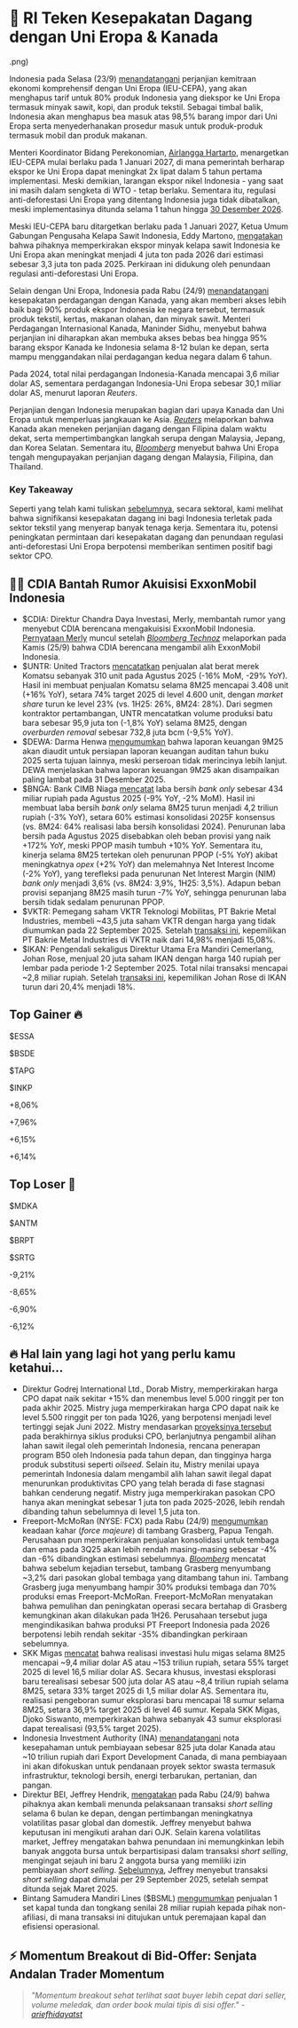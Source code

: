 # 🤝 RI Teken Kesepakatan Dagang dengan Uni Eropa & Kanada

.png)

Indonesia pada Selasa (23/9) [menandatangani](https://www.bloomberg.com/news/articles/2025-09-22/eu-indonesia-seal-zero-tariff-trade-deal-for-nearly-all-goods) perjanjian kemitraan ekonomi komprehensif dengan Uni Eropa (IEU-CEPA), yang akan menghapus tarif untuk 80% produk Indonesia yang diekspor ke Uni Eropa termasuk minyak sawit, kopi, dan produk tekstil. Sebagai timbal balik, Indonesia akan menghapus bea masuk atas 98,5% barang impor dari Uni Eropa serta menyederhanakan prosedur masuk untuk produk-produk termasuk mobil dan produk makanan.

Menteri Koordinator Bidang Perekonomian, [Airlangga Hartarto](https://www.reuters.com/markets/commodities/indonesia-eu-sign-substantive-conclusion-trade-deal-2025-09-23/), menargetkan IEU-CEPA mulai berlaku pada 1 Januari 2027, di mana pemerintah berharap ekspor ke Uni Eropa dapat meningkat 2x lipat dalam 5 tahun pertama implementasi. Meski demikian, larangan ekspor nikel Indonesia - yang saat ini masih dalam sengketa di WTO - tetap berlaku. Sementara itu, regulasi anti-deforestasi Uni Eropa yang ditentang Indonesia juga tidak dibatalkan, meski implementasinya ditunda selama 1 tahun hingga [30 Desember 2026](https://www.reuters.com/sustainability/climate-energy/eu-will-delay-anti-deforestation-law-by-another-year-commissioner-says-2025-09-23/).

Meski IEU-CEPA baru ditargetkan berlaku pada 1 Januari 2027, Ketua Umum Gabungan Pengusaha Kelapa Sawit Indonesia, Eddy Martono, [mengatakan](https://www.reuters.com/sustainability/climate-energy/indonesias-palm-oil-exports-eu-climb-trade-pact-regulatory-reprieve-2025-09-24/) bahwa pihaknya memperkirakan ekspor minyak kelapa sawit Indonesia ke Uni Eropa akan meningkat menjadi 4 juta ton pada 2026 dari estimasi sebesar 3,3 juta ton pada 2025. Perkiraan ini didukung oleh penundaan regulasi anti-deforestasi Uni Eropa.

Selain dengan Uni Eropa, Indonesia pada Rabu (24/9) [menandatangani](https://www.bloomberg.com/news/articles/2025-09-24/canada-and-indonesia-ink-trade-deal-amid-us-tariff-upheaval?srnd=homepage-europe) kesepakatan perdagangan dengan Kanada, yang akan memberi akses lebih baik bagi 90% produk ekspor Indonesia ke negara tersebut, termasuk produk tekstil, kertas, makanan olahan, dan minyak sawit. Menteri Perdagangan Internasional Kanada, Maninder Sidhu, menyebut bahwa perjanjian ini diharapkan akan membuka akses bebas bea hingga 95% barang ekspor Kanada ke Indonesia selama 8-12 bulan ke depan, serta mampu menggandakan nilai perdagangan kedua negara dalam 6 tahun.

Pada 2024, total nilai perdagangan Indonesia-Kanada mencapai 3,6 miliar dolar AS, sementara perdagangan Indonesia-Uni Eropa sebesar 30,1 miliar dolar AS, menurut laporan _Reuters_.

Perjanjian dengan Indonesia merupakan bagian dari upaya Kanada dan Uni Eropa untuk memperluas jangkauan ke Asia. [_Reuters_](https://www.reuters.com/world/americas/canada-boost-indonesia-exports-diversify-non-us-trade-says-minister-2025-09-24/) melaporkan bahwa Kanada akan meneken perjanjian dagang dengan Filipina dalam waktu dekat, serta mempertimbangkan langkah serupa dengan Malaysia, Jepang, dan Korea Selatan. Sementara itu, [_Bloomberg_](https://www.bloomberg.com/news/articles/2025-09-25/eu-s-sefcovic-seeks-ftas-with-malaysia-other-asean-nations-soon) menyebut bahwa Uni Eropa tengah mengupayakan perjanjian dagang dengan Malaysia, Filipina, dan Thailand.

### Key Takeaway

Seperti yang telah kami tuliskan [sebelumnya](https://snips.stockbit.com/snips-terbaru/-perjanjian-dagang-riuni-eropa-hampir-rampung), secara sektoral, kami melihat bahwa signifikansi kesepakatan dagang ini bagi Indonesia terletak pada sektor tekstil yang menyerap banyak tenaga kerja. Sementara itu, potensi peningkatan permintaan dari kesepakatan dagang dan penundaan regulasi anti-deforestasi Uni Eropa berpotensi memberikan sentimen positif bagi sektor CPO.

## 🙅‍♀️ CDIA Bantah Rumor Akuisisi ExxonMobil Indonesia

- $CDIA: Direktur Chandra Daya Investasi, Merly, membantah rumor yang menyebut CDIA berencana mengakuisisi ExxonMobil Indonesia. [Pernyataan Merly](https://www.idx.co.id/StaticData/NewsAndAnnouncement/ANNOUNCEMENTSTOCK/From_EREP/202509/ee113aeae2_6a3939c258.pdf) muncul setelah [_Bloomberg Technoz_](https://www.bloombergtechnoz.com/detail-news/85092/di-balik-kuatnya-harga-saham-berhembus-isu-antara-cdia-exxon) melaporkan pada Kamis (25/9) bahwa CDIA berencana mengambil alih ExxonMobil Indonesia.
- $UNTR: United Tractors [mencatatkan](https://www.unitedtractors.com/wp-content/uploads/2025/03/UNTR-Monthly-Operational-Update-as-of-Aug-2025.pdf) penjualan alat berat merek Komatsu sebanyak 310 unit pada Agustus 2025 (\-16% MoM, -29% YoY). Hasil ini membuat penjualan Komatsu selama 8M25 mencapai 3.408 unit (+16% YoY), setara 74% target 2025 di level 4.600 unit, dengan _market share_ turun ke level 23% (vs. 1H25: 26%, 8M24: 28%). Dari segmen kontraktor pertambangan, UNTR mencatatkan volume produksi batu bara sebesar 95,9 juta ton (\-1,8% YoY) selama 8M25, dengan _overburden removal_ sebesar 732,8 juta bcm (-9,5% YoY).
- $DEWA: Darma Henwa [mengumumkan](https://www.idx.co.id/StaticData/NewsAndAnnouncement/ANNOUNCEMENTSTOCK/From_EREP/202509/a5ac065e95_7585a116b2.pdf) bahwa laporan keuangan 9M25 akan diaudit untuk persiapan laporan keuangan auditan tahun buku 2025 serta tujuan lainnya, meski perseroan tidak merincinya lebih lanjut. DEWA menjelaskan bahwa laporan keuangan 9M25 akan disampaikan paling lambat pada 31 Desember 2025.
- $BNGA: Bank CIMB Niaga [mencatat](https://investor.cimbniaga.co.id/misc/MR/2025/Publikasi-Bulanan-Aug.pdf) laba bersih _bank only_ sebesar 434 miliar rupiah pada Agustus 2025 (\-9% YoY, -2% MoM). Hasil ini membuat laba bersih _bank only_ selama 8M25 turun menjadi 4,2 triliun rupiah (\-3% YoY), setara 60% estimasi konsolidasi 2025F konsensus (vs. 8M24: 64% realisasi laba bersih konsolidasi 2024). Penurunan laba bersih pada Agustus 2025 disebabkan oleh beban provisi yang naik +172% YoY, meski PPOP masih tumbuh +10% YoY. Sementara itu, kinerja selama 8M25 tertekan oleh penurunan PPOP (\-5% YoY) akibat meningkatnya _opex_ (+2% YoY) dan melemahnya Net Interest Income (\-2% YoY), yang terefleksi pada penurunan Net Interest Margin (NIM) _bank only_ menjadi 3,6% (vs. 8M24: 3,9%, 1H25: 3,5%). Adapun beban provisi sepanjang 8M25 masih turun -7% YoY, sehingga penurunan laba bersih tidak sedalam penurunan PPOP.
- $VKTR: Pemegang saham VKTR Teknologi Mobilitas, PT Bakrie Metal Industries, membeli ~43,5 juta saham VKTR dengan harga yang tidak diumumkan pada 22 September 2025. Setelah [transaksi ini](https://www.idx.co.id/StaticData/NewsAndAnnouncement/ANNOUNCEMENTSTOCK/From_EREP/202509/5836a0be48_f36f098d97.pdf), kepemilikan PT Bakrie Metal Industries di VKTR naik dari 14,98% menjadi 15,08%.
- $IKAN: Pengendali sekaligus Direktur Utama Era Mandiri Cemerlang, Johan Rose, menjual 20 juta saham IKAN dengan harga 140 rupiah per lembar pada periode 1-2 September 2025. Total nilai transaksi mencapai ~2,8 miliar rupiah. Setelah [transaksi ini](https://www.idx.co.id/StaticData/NewsAndAnnouncement/ANNOUNCEMENTSTOCK/From_EREP/202509/9658aeb196_155dc7dd47.pdf), kepemilikan Johan Rose di IKAN turun dari 20,4% menjadi 18%.

## Top Gainer 🔥

$ESSA

$BSDE

$TAPG

$INKP

+8,06%

+7,96%

+6,15%

+6,14%

## Top Loser 🤕

$MDKA

$ANTM

$BRPT

$SRTG

\-9,21%

\-8,65%

\-6,90%

\-6,12%

## 🔥 Hal lain yang lagi hot yang perlu kamu ketahui...

- Direktur Godrej International Ltd., Dorab Mistry, memperkirakan harga CPO dapat naik sekitar +15% dan menembus level 5.000 ringgit per ton pada akhir 2025. Mistry juga memperkirakan harga CPO dapat naik ke level 5.500 ringgit per ton pada 1Q26, yang berpotensi menjadi level tertinggi sejak Juni 2022. Mistry mendasarkan [proyeksinya tersebut](https://www.bloomberg.com/news/articles/2025-09-23/palm-oil-may-surpass-5-000-ringgit-on-supply-crunch-mistry-says) pada berakhirnya siklus produksi CPO, berlanjutnya pengambil alihan lahan sawit ilegal oleh pemerintah Indonesia, rencana penerapan program B50 oleh Indonesia pada tahun depan, dan tingginya harga produk substitusi seperti _oilseed_. Selain itu, Mistry menilai upaya pemerintah Indonesia dalam mengambil alih lahan sawit ilegal dapat menurunkan produktivitas CPO yang telah berada di fase stagnasi bahkan cenderung negatif. Mistry juga memperkirakan pasokan CPO hanya akan meningkat sebesar 1 juta ton pada 2025-2026, lebih rendah dibanding tahun sebelumnya di level 1,5 juta ton.
- Freeport-McMoRan (NYSE: FCX) pada Rabu (24/9) [mengumumkan](https://www.reuters.com/world/asia-pacific/freeport-mcmoran-expects-lower-consolidated-sales-copper-gold-third-quarter-2025-09-24/) keadaan kahar (_force majeure_) di tambang Grasberg, Papua Tengah. Perusahaan pun memperkirakan penjualan konsolidasi untuk tembaga dan emas pada 3Q25 akan lebih rendah masing-masing sebesar -4% dan -6% dibandingkan estimasi sebelumnya. [_Bloomberg_](https://www.bloomberg.com/news/articles/2025-09-24/copper-jumps-after-freeport-declares-force-majeure-at-grasberg) mencatat bahwa sebelum kejadian tersebut, tambang Grasberg menyumbang ~3,2% dari pasokan global tembaga yang ditambang tahun ini. Tambang Grasberg juga menyumbang hampir 30% produksi tembaga dan 70% produksi emas Freeport-McMoRan. Freeport-McMoRan menyatakan bahwa pemulihan dan peningkatan operasi secara bertahap di Grasberg kemungkinan akan dilakukan pada 1H26. Perusahaan tersebut juga mengindikasikan bahwa produksi PT Freeport Indonesia pada 2026 berpotensi lebih rendah sekitar -35% dibandingkan perkiraan sebelumnya.
- SKK Migas [mencatat](https://industri.kontan.co.id/news/investasi-hulu-migas-baru-capai-55-dari-target) bahwa realisasi investasi hulu migas selama 8M25 mencapai ~9,4 miliar dolar AS atau ~153 triliun rupiah, setara 55% target 2025 di level 16,5 miliar dolar AS. Secara khusus, investasi eksplorasi baru terealisasi sebesar 500 juta dolar AS atau ~8,4 triliun rupiah selama 8M25, setara 33% target 2025 di 1,5 miliar dolar AS. Sementara itu, realisasi pengeboran sumur eksplorasi baru mencapai 18 sumur selama 8M25, setara 36,9% target 2025 di level 46 sumur. Kepala SKK Migas, Djoko Siswanto, memperkirakan bahwa sebanyak 43 sumur eksplorasi dapat terealisasi (93,5% target 2025).
- Indonesia Investment Authority (INA) [menandatangani](https://www.thejakartapost.com/business/2025/09/25/ina-seals-594m-financing-deal-with-canadas-state-lender.html) nota kesepahaman untuk pembiayaan sebesar 825 juta dolar Kanada atau ~10 triliun rupiah dari Export Development Canada, di mana pembiayaan ini akan difokuskan untuk pendanaan proyek sektor swasta termasuk infrastruktur, teknologi bersih, energi terbarukan, pertanian, dan pangan.
- Direktur BEI, Jeffrey Hendrik, [mengatakan](https://insight.kontan.co.id/news/bei-kembali-menunda-pelaksanaan-short-selling-hingga-tahun-depan) pada Rabu (24/9) bahwa pihaknya akan kembali menunda pelaksanaan transaksi _short selling_ selama 6 bulan ke depan, dengan pertimbangan meningkatnya volatilitas pasar global dan domestik. Jeffrey menyebut bahwa keputusan ini mengikuti arahan dari OJK. Selain karena volatilitas market, Jeffrey mengatakan bahwa penundaan ini memungkinkan lebih banyak anggota bursa untuk berpartisipasi dalam transaksi _short selling_, mengingat sejauh ini baru 2 anggota bursa yang memiliki izin pembiayaan _short selling_. [Sebelumnya](<https://snips.stockbit.com/snips-terbaru/-sp500-cetak-ath-seiring-revisi-naik-pdb-as#:~:text=Direktur%20BEI%2C%20Jeffrey%20Hendrik%2C%20mengatakan%20pada%20Jumat%20(29/8)%20bahwa%20pihaknya%20akan%20memberlakukan%20transaksi%20short%20selling%20mulai%20dari%2029%20September%202025.%20BEI%20sendiri%20telah%20memberikan%20izin%20pembiayaan%20short%20selling%20kepada%202%20anggota%20bursa%2C%20yaitu%20PT%20Ajaib%20Sekuritas%20Asia%20dan%20PT%20Semesta%20Indovest%20Sekuritas.>), Jeffrey menyebut transaksi _short selling_ dapat dimulai per 29 September 2025, setelah sempat ditunda sejak Maret 2025.
- Bintang Samudera Mandiri Lines ($BSML) [mengumumkan](https://www.idx.co.id/StaticData/NewsAndAnnouncement/ANNOUNCEMENTSTOCK/From_EREP/202509/f17b8042fe_05e8806e3c.pdf) penjualan 1 set kapal tunda dan tongkang senilai 28 miliar rupiah kepada pihak non-afiliasi, di mana transaksi ini ditujukan untuk peremajaan kapal dan efisiensi operasional.

## ⚡ Momentum Breakout di Bid-Offer: Senjata Andalan Trader Momentum

> _"Momentum breakout sehat terlihat saat buyer lebih cepat dari seller, volume meledak, dan order book mulai tipis di sisi offer." -_ [_ariefhidayatst_](https://stockbit.com/ariefhidayatst)
